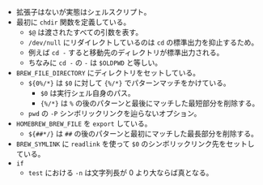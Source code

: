 * 拡張子はないが実態はシェルスクリプト。
* 最初に `chdir` 関数を定義している。
    * `$@` は渡されたすべての引数を表す。
    * `/dev/null` にリダイレクトしているのは `cd` の標準出力を抑止するため。
    * 例えば `cd -` すると移動先のディレクトリが標準出力される。
    * ちなみに `cd -` の `-` は `$OLDPWD` と等しい。
* `BREW_FILE_DIRECTORY` にディレクトリをセットしている。
    * `${0%/*}` は `$0` に対して `{%/*}` でパターンマッチをかけている。
        *  `$0` は実行シェル自身のパス。
        *  `{%/*}` は `%` の後のパターンと最後にマッチした最短部分を削除する。
    * `pwd` の `-P` シンボリックリンクを辿らないオプション。
* `HOMEBREW_BREW_FILE` を `export` している。
    * `${##*/}` は `##` の後のパターンと最初にマッチした最長部分を削除する。
* `BREW_SYMLINK` に `readlink` を使って `$0` のシンボリックリンク先をセットしている。
* `if`
    * `test` における `-n` は文字列長が 0 より大ならば真となる。